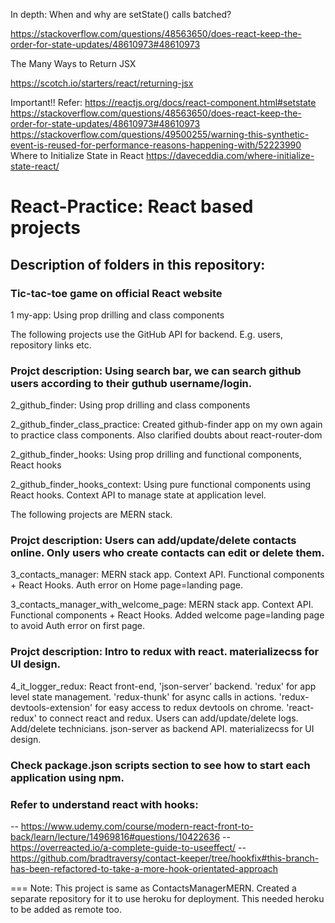 In depth: When and why are setState() calls batched?

https://stackoverflow.com/questions/48563650/does-react-keep-the-order-for-state-updates/48610973#48610973

The Many Ways to Return JSX

https://scotch.io/starters/react/returning-jsx

Important!! Refer: 
https://reactjs.org/docs/react-component.html#setstate
https://stackoverflow.com/questions/48563650/does-react-keep-the-order-for-state-updates/48610973#48610973
https://stackoverflow.com/questions/49500255/warning-this-synthetic-event-is-reused-for-performance-reasons-happening-with/52223990
Where to Initialize State in React
https://daveceddia.com/where-initialize-state-react/

# React-Practice: React based projects

## Description of folders in this repository:

### Tic-tac-toe game on official React website

1 my-app: Using prop drilling and class components

The following projects use the GitHub API for backend. E.g. users, repository links etc.

### Projct description: Using search bar, we can search github users according to their guthub username/login.

2_github_finder: Using prop drilling and class components

2_github_finder_class_practice: Created github-finder app on my own again to practice class components. Also clarified doubts about react-router-dom

2_github_finder_hooks: Using prop drilling and functional components, React hooks

2_github_finder_hooks_context: Using pure functional components using React hooks. Context API to manage state at application level.

The following projects are MERN stack. 

### Projct description: Users can add/update/delete contacts online. Only users who create contacts can edit or delete them.

3_contacts_manager: MERN stack app. Context API. Functional components + React Hooks. Auth error on Home page=landing page.

3_contacts_manager_with_welcome_page: MERN stack app. Context API. Functional components + React Hooks. Added welcome page=landing page to avoid Auth error on first page.

### Projct description: Intro to redux with react. materializecss for UI design.

4_it_logger_redux: React front-end, 'json-server' backend. 'redux' for app level state management. 'redux-thunk' for async calls in actions. 
'redux-devtools-extension' for easy access to redux devtools on chrome. 'react-redux' to connect react and redux. 
Users can add/update/delete logs. Add/delete technicians. json-server as backend API. materializecss for UI design.

### Check package.json scripts section to see how to start each application using npm.

### Refer to understand react with hooks:
-- https://www.udemy.com/course/modern-react-front-to-back/learn/lecture/14969816#questions/10422636
-- https://overreacted.io/a-complete-guide-to-useeffect/
-- https://github.com/bradtraversy/contact-keeper/tree/hookfix#this-branch-has-been-refactored-to-take-a-more-hook-orientated-approach

===
Note: This project is same as ContactsManagerMERN. Created a separate repository for it to use heroku for deployment. This needed heroku to be added as remote too.
